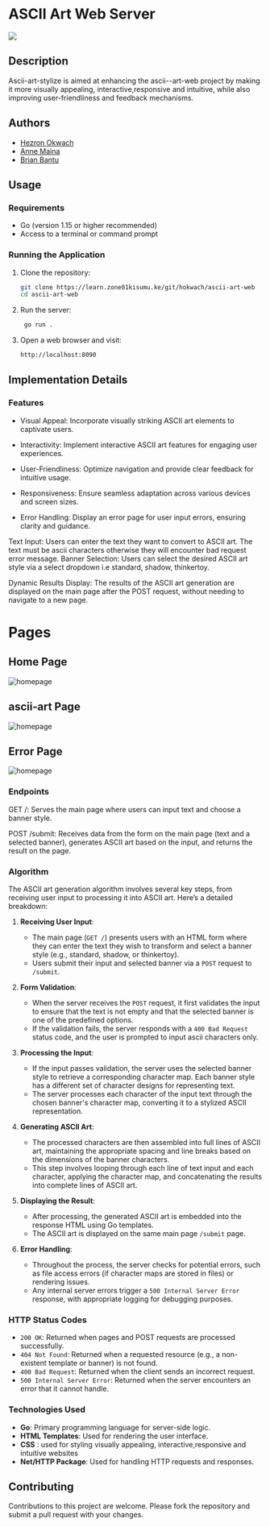 # ASCII Art Web Server
![](https://i.pinimg.com/564x/85/a6/79/85a679708773626668b05522c8b0d21d.jpg)
## Description
Ascii-art-stylize is aimed at enhancing the ascii--art-web project by making it more visually appealing, interactive,responsive and intuitive, while also improving user-friendliness and feedback mechanisms.
## Authors
- [Hezron Okwach](https://github.com/hezronokwach) 
- [Anne Maina](https://github.com/nyagooh)
- [Brian Bantu](https://github.com/Bantu-art)
## Usage

### Requirements

- Go (version 1.15 or higher recommended)
- Access to a terminal or command prompt

### Running the Application

1. Clone the repository:
   ```bash
   git clone https://learn.zone01kisumu.ke/git/hokwach/ascii-art-web
   cd ascii-art-web
   ```
2. Run the server:
   ```bash
    go run .  
    ```
3. Open a web browser and visit:
    ```bash
   http://localhost:8090
    ```

## Implementation Details

### Features
   - Visual Appeal: Incorporate visually striking ASCII art elements to captivate users.

   - Interactivity: Implement interactive ASCII art features for engaging user experiences.

   -  User-Friendliness: Optimize navigation and provide clear feedback for intuitive usage.

   - Responsiveness: Ensure seamless adaptation across various devices and screen sizes.

   - Error Handling: Display an error page for user input errors, ensuring clarity and guidance.
   
   Text Input: Users can enter the text they want to convert to ASCII art. The text must be ascii characters otherwise they will encounter bad request error message.
    Banner Selection: Users can select the desired ASCII art style via a select dropdown i.e standard, shadow, thinkertoy.

   Dynamic Results Display: The results of the ASCII art generation are displayed on the main page after the POST request, without needing to navigate to a new page.

   # Pages

  ## Home Page
  ![homepage](/static/image/home.jpg)


## ascii-art Page

![homepage](/static/image/result.jpg) 

## Error Page

![homepage](/static/image/error.jpg)

### Endpoints

  GET /: Serves the main page where users can input text and choose a banner style.

  POST /submit: Receives data from the form on the main page (text and a selected banner), generates ASCII art based on the input, and returns the result on the page.
  ### Algorithm

The ASCII art generation algorithm involves several key steps, from receiving user input to processing it into ASCII art. Here’s a detailed breakdown:

1. **Receiving User Input**:
   - The main page (`GET /`) presents users with an HTML form where they can enter the text they wish to transform and select a banner style (e.g., standard, shadow, or thinkertoy).
   - Users submit their input and selected banner via a `POST` request to `/submit`.

2. **Form Validation**:
   - When the server receives the `POST` request, it first validates the input to ensure that the text is not empty and that the selected banner is one of the predefined options.
   - If the validation fails, the server responds with a `400 Bad Request` status code, and the user is prompted to input ascii characters only.

3. **Processing the Input**:
   - If the input passes validation, the server uses the selected banner style to retrieve a corresponding character map. Each banner style has a different set of character designs for representing text.
   - The server processes each character of the input text through the chosen banner's character map, converting it to a stylized ASCII representation.

4. **Generating ASCII Art**:
   - The processed characters are then assembled into full lines of ASCII art, maintaining the appropriate spacing and line breaks based on the dimensions of the banner characters.
   - This step involves looping through each line of text input and each character, applying the character map, and concatenating the results into complete lines of ASCII art.

5. **Displaying the Result**:
   - After processing, the generated ASCII art is embedded into the response HTML using Go templates.
   - The ASCII art is displayed on the same main page `/submit` page.
6. **Error Handling**:
   - Throughout the process, the server checks for potential errors, such as file access errors (if character maps are stored in files) or rendering issues.
   - Any internal server errors trigger a `500 Internal Server Error` response, with appropriate logging for debugging purposes.

### HTTP Status Codes

- `200 OK`: Returned when pages and POST requests are processed successfully.
- `404 Not Found`: Returned when a requested resource (e.g., a non-existent template or banner) is not found.
- `400 Bad Request`: Returned when the client sends an incorrect request.
- `500 Internal Server Error`: Returned when the server encounters an error that it cannot handle.

### Technologies Used

- **Go**: Primary programming language for server-side logic.
- **HTML Templates**: Used for rendering the user interface.
- **CSS** : used for styling visually appealing, interactive,responsive and intuitive websites
- **Net/HTTP Package**: Used for handling HTTP requests and responses.

## Contributing

Contributions to this project are welcome. Please fork the repository and submit a pull request with your changes.
